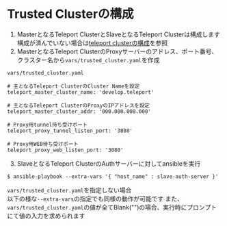 # Trusted Clusterの構成
1. MasterとなるTeleport ClusterとSlaveとなるTeleport Clusterは構成します<br/>構成が済んでいない場合は[teleport clusterの構成](https://github.com/cloudnative-co/teleport_renovation/tree/master/ansible/documents/teleport_cluster)を参照
2. MasterとなるTeleport ClusterのProxyサーバーのアドレス、ポート番号、クラスター名から`vars/trusted_cluster.yaml`を作成

`vars/trusted_cluster.yaml`
```
# 主となるTeleport ClusterのCluster Nameを設定
teleport_master_cluster_name: 'develop.teleport'

# 主となるTeleport ClusterのProxyのIPアドレスを設定
teleport_master_cluster_addr: '000.000.000.000'

# Proxy用tunnel待ち受けポート
teleport_proxy_tunnel_listen_port: '3080'

# Proxy用WEB待ち受けポート
teleport_proxy_web_listen_port: '3080'
```

3. SlaveとなるTeleport ClusterのAuthサーバーに対してansibleを実行
```
$ ansible-playbook --extra-vars '{ "host_name" : slave-auth-server }'
```

`vars/trusted_cluster.yaml`を指定しない場合  
以下の様な`--extra-vars`の指定でも同様の動作が可能です
また、`vars/trusted_cluster.yaml`の値が全てBlank("")の場合、実行時にプロンプトにて値の入力を求められます
